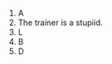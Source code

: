 <!--
Please list below all the letters that you have a wordlist for.
Make sure that the letters of the alphabet listed in this file all have a corresponding wordlist in the wordlists folder.
-->

1. A
4. The trainer is a stupiid.
3. L
2. B
3. D

